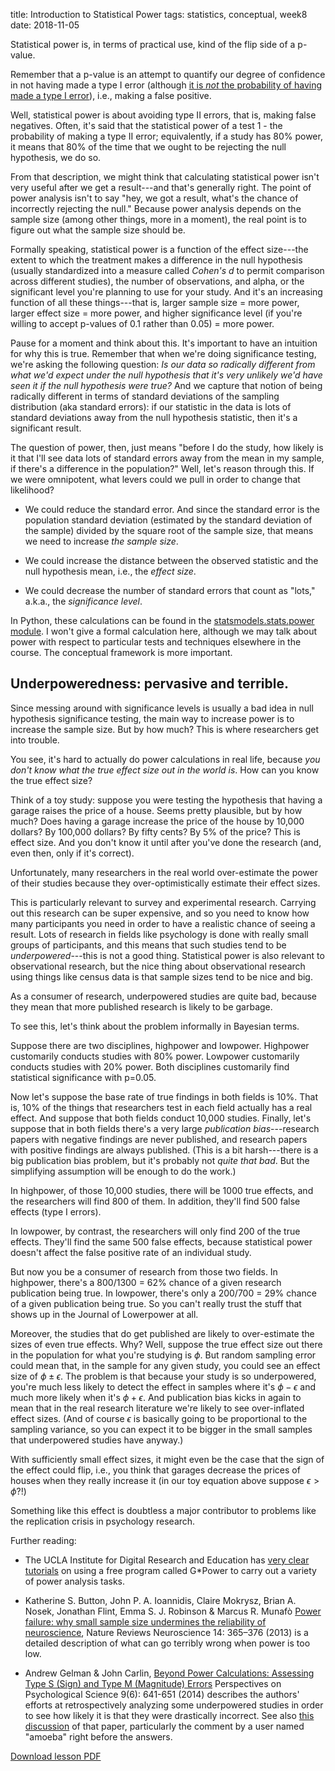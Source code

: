 title: Introduction to Statistical Power 
tags: statistics, conceptual, week8
date: 2018-11-05

Statistical power is, in terms of practical use, kind of the flip side of a p-value.  

Remember that a p-value is an attempt to quantify our degree of confidence in not having made a type I error (although [it is *not* the probability of having made a type I error]({filename}pvals2.md)), i.e., making a false positive. 

Well, statistical power is about avoiding type II errors, that is, making false negatives. Often, it's said that the statistical power of a test 1 - the probability of making a type II error; equivalently, if a study has 80% power, it means that 80% of the time that we ought to be rejecting the null hypothesis, we do so. 

From that description, we might think that calculating statistical power isn't very useful after we get a result---and that's generally right. The point of power analysis isn't to say "hey, we got a result, what's the chance of incorrectly rejecting the null."  Because power analysis depends on the sample size (among other things, more in a moment), the real point is to figure out what the sample size should be.

Formally speaking, statistical power is a function of the effect size---the extent to which the treatment makes a difference in the null hypothesis (usually standardized into a measure called *Cohen's d* to permit comparison across different studies), the number of observations, and alpha, or the significant level you're planning to use for your study. And it's an increasing function of all these things---that is, larger sample size = more power, larger effect size = more power, and higher significance level (if you're willing to accept p-values of 0.1 rather than 0.05) = more power.

Pause for a moment and think about this. It's important to have an intuition for why this is true. Remember that when we're doing significance testing, we're asking the following question: *Is our data so radically different from what we'd expect under the null hypothesis that it's very unlikely we'd have seen it if the null hypothesis were true?* And we capture that notion of being radically different in terms of standard deviations of the sampling distribution (aka standard errors): if our statistic in the data is lots of standard deviations away from the null hypothesis statistic, then it's a significant result.

The question of power, then, just means "before I do the study, how likely is it that I'll see data lots of standard errors away from the mean in my sample, if there's a difference in the population?"  Well, let's reason through this. If we were omnipotent, what levers could we pull in order to change that likelihood? 

- We could reduce the standard error. And since the standard error is the population standard deviation (estimated by the standard deviation of the sample) divided by the square root of the sample size, that means we need to increase *the sample size*.

- We could increase the distance between the observed statistic and the null hypothesis mean, i.e., the *effect size*.

- We could decrease the number of standard errors that count as "lots," a.k.a., the *significance level*.

In Python, these calculations can be found in the [statsmodels.stats.power module](http://www.statsmodels.org/dev/stats.html?highlight=power#module-statsmodels.stats.power). I won't give a formal calculation here, although we may talk about power with respect to particular tests and techniques elsewhere in the course. The conceptual framework is more important.

## Underpoweredness: pervasive and terrible.

Since messing around with significance levels is usually a bad idea in null hypothesis significance testing, the main way to increase power is to increase the sample size. But by how much?  This is where researchers get into trouble. 

You see, it's hard to actually do power calculations in real life, because *you don't know what the true effect size out in the world is*.  How can you know the true effect size? 

Think of a toy study: suppose you were testing the hypothesis that having a garage raises the price of a house. Seems pretty plausible, but by how much?  Does having a garage increase the price of the house by 10,000 dollars?  By 100,000 dollars?  By fifty cents? By 5% of the price? This is effect size. And you don't know it until after you've done the research (and, even then, only if it's correct). 

Unfortunately, many researchers in the real world over-estimate the power of their studies because they over-optimistically estimate their effect sizes. 

This is particularly relevant to survey and experimental research.  Carrying out this research can be super expensive, and so you need to know how many participants you need in order to have a realistic chance of seeing a result. Lots of research in fields like psychology is done with really small groups of participants, and this means that such studies tend to be *underpowered*---this is not a good thing. Statistical power is also relevant to observational research, but the nice thing about observational research using things like census data is that sample sizes tend to be nice and big. 

As a consumer of research, underpowered studies are quite bad, because they mean that more published research is likely to be garbage. 

To see this, let's think about the problem informally in Bayesian terms. 

Suppose there are two disciplines, highpower and lowpower.  Highpower customarily conducts studies with 80% power.  Lowpower customarily conducts studies with 20% power.  Both disciplines customarily find statistical significance with p=0.05.

Now let's suppose the base rate of true findings in both fields is 10%.  That is, 10% of the things that researchers test in each field actually has a real effect.  And suppose that both fields conduct 10,000 studies. Finally, let's suppose that in both fields there's a very large *publication bias*---research papers with negative findings are never published, and research papers with positive findings are always published.  (This is a bit harsh---there is a big publication bias problem, but it's probably not *quite that bad*. But the simplifying assumption will be enough to do the work.)

In highpower, of those 10,000 studies, there will be 1000 true effects, and the researchers will find 800 of them. In addition, they'll find 500 false effects (type I errors). 

In lowpower, by contrast, the researchers will only find 200 of the true effects. They'll find the same 500 false effects, because statistical power doesn't affect the false positive rate of an individual study.

But now you be a consumer of research from those two fields. In highpower, there's a 800/1300 = 62% chance of a given research publication being true. In lowpower, there's only a 200/700 = 29% chance of a given publication being true. So you can't really trust the stuff that shows up in the Journal of Lowerpower at all.

Moreover, the studies that do get published are likely to over-estimate the sizes of even true effects.  Why?  Well, suppose the true effect size out there in the population for what you're studying is $\phi$.  But random sampling error could mean that, in the sample for any given study, you could see an effect size of $\phi \pm \epsilon$.  The problem is that because your study is so underpowered, you're much less likely to detect the effect in samples where it's $\phi - \epsilon$ and much more likely when it's $\phi + \epsilon$. And publication bias kicks in again to mean that in the real research literature we're likely to see over-inflated effect sizes.  (And of course $\epsilon$ is basically going to be proportional to the sampling variance, so you can expect it to be bigger in the small samples that underpowered studies have anyway.)

With sufficiently small effect sizes, it might even be the case that the sign of the effect could flip, i.e., you think that garages decrease the prices of houses when they really increase it (in our toy equation above suppose $\epsilon > \phi$?!)

Something like this effect is doubtless a major contributor to problems like the replication crisis in psychology research.

Further reading: 

- The UCLA Institute for Digital Research and Education has [very clear tutorials](https://stats.idre.ucla.edu/other/gpower/#) on using a free program called G*Power to carry out a variety of power analysis tasks. 

- Katherine S. Button, John P. A. Ioannidis, Claire Mokrysz, Brian A. Nosek, Jonathan Flint, Emma S. J. Robinson & Marcus R. Munafò [Power failure: why small sample size undermines the reliability of neuroscience](https://www.nature.com/articles/nrn3475), Nature Reviews Neuroscience 14: 365–376 (2013) is a detailed description of what can go terribly wrong when power is too low.

- Andrew Gelman & John Carlin, [Beyond Power Calculations: Assessing
Type S (Sign) and Type M (Magnitude)
Errors](http://www.stat.columbia.edu/~gelman/research/published/retropower_final.pdf) Perspectives on Psychological Science 9(6): 641-651 (2014) describes the authors' efforts at retrospectively analyzing some underpowered studies in order to see how likely it is that they were drastically incorrect. See also [this discussion](https://stats.stackexchange.com/questions/243412/understanding-gelman-carlin-beyond-power-calculations-2014) of that paper, particularly the comment by a user named "amoeba" right before the answers.




[Download lesson PDF]({attach}../images/power.pdf)

